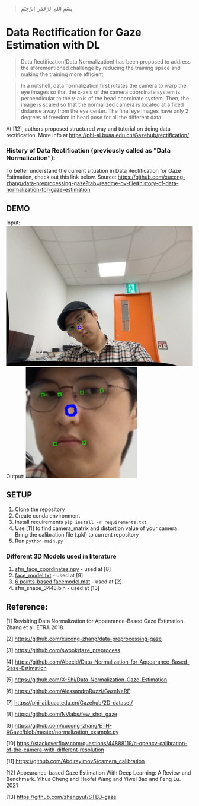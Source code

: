 >  بِسْمِ اللهِ الرَّحْمٰنِ الرَّحِيْمِ

# Data Rectification for Gaze Estimation with DL 

> Data Rectification(Data Normalization) has been proposed to address the aforementioned challenge by reducing the training space and making the training more efficient. 

> In a nutshell, data normalization first rotates the camera to warp the eye images so that the x-axis of the camera coordinate system is perpendicular to the y-axis of the head coordinate system. Then, the image is scaled so that the normalized camera is located at a fixed distance away from the eye center. The final eye images have only 2 degrees of freedom in head pose for all the different data.

At [12], authors proposed structured way and tutorial on doing data rectification. More info at https://phi-ai.buaa.edu.cn/Gazehub/rectification/


### History of Data Rectification (previously called as "Data Normalization"):

To better understand the current situation in Data Rectification for Gaze Estimation, check out this link below.
Source: https://github.com/xucong-zhang/data-preprocessing-gaze?tab=readme-ov-file#history-of-data-normalization-for-gaze-estimation


## DEMO
Input: ![input_img.png](demo_camera_image.png)
Output: ![output_img.png](demo_final_data_rectificated_img.png) 


## SETUP
1. Clone the repository
2. Create conda environment
3. Install requirements `pip install -r requirements.txt`
4. Use [11] to find camera_matrix and distortion value of your camera. Bring the calibration file (.pkl) to current repository
4. Run `python main.py`


### Different 3D Models used in literature
1. [sfm_face_coordinates.npy](sfm_face_coordinates.npy) - used at [8]
2. [face_model.txt](face_model.txt) - used at [9]
3. [6 points-based facemodel.mat](6_points-based_face_model.mat) - used at [2]
4. sfm_shape_3448.bin - used at [13]

## Reference: 
[1] Revisiting Data Normalization for Appearance-Based Gaze Estimation. Zhang et al. ETRA 2018.

[2] https://github.com/xucong-zhang/data-preprocessing-gaze

[3] https://github.com/swook/faze_preprocess

[4] https://github.com/Abecid/Data-Normalization-for-Appearance-Based-Gaze-Estimation

[5] https://github.com/X-Shi/Data-Normalization-Gaze-Estimation

[6] https://github.com/AlessandroRuzzi/GazeNeRF

[7] https://phi-ai.buaa.edu.cn/Gazehub/2D-dataset/

[8] https://github.com/NVlabs/few_shot_gaze

[9] https://github.com/xucong-zhang/ETH-XGaze/blob/master/normalization_example.py

[10] https://stackoverflow.com/questions/44888119/c-opencv-calibration-of-the-camera-with-different-resolution

[11] https://github.com/AbdirayimovS/camera_calibration

[12] Appearance-based Gaze Estimation With Deep Learning: A Review and Benchmark. Yihua Cheng and Haofei Wang and Yiwei Bao and Feng Lu. 2021

[13] https://github.com/zhengyuf/STED-gaze